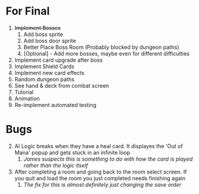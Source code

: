 # For Final
1. ~~Implement Bosses~~
   1. Add boss sprite
   2. Add boss door sprite
   3. Better Place Boss Room (Probably blocked by dungeon paths)
   4. [Optional] - Add more bosses, maybe even for different difficulties
2. Implement card upgrade after boss
3. Implement Shield Cards
4. Implement new card effects
5. Random dungeon paths
6. See hand & deck from combat screen
7. Tutorial
8. Animation
9. Re-implement automated testing

# Bugs
2. AI Logic breaks when they have a heal card. It displayes the 'Out of Mana' popup and gets stuck in an infinite loop
   1. _James suspects this is something to do with how the card is played rather than the logic itself_
3. After completing a room and going back to the room select screen. If you quit and load the room you just completed needs finishing again
   1. _The fix for this is almost definitely just changing the save order_